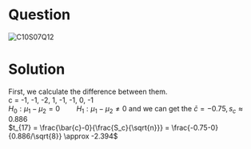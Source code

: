# Question  
![C10S07Q12](https://github.com/user-attachments/assets/48ee65e0-df88-4b1c-8902-535c4d405498)

# Solution  
First, we calculate the difference between them.  
c = -1, -1, -2, 1, -1, -1, 0, -1  
$H_0:\mu_1 - \mu_2 = 0 \quad \quad H_1:\mu_1 - \mu_2 \neq 0$ 
and we can get the $\bar{c} = -0.75, s_{c} \approx 0.886$  
$t_{17} = \frac{\bar{c}-0}{\frac{S_c}{\sqrt{n}}} = \frac{-0.75-0}{0.886/\sqrt{8}} \approx -2.394$